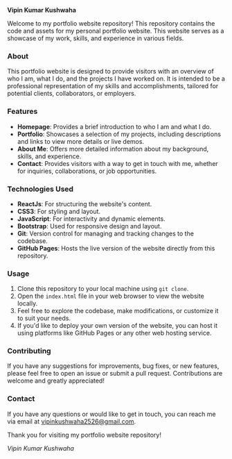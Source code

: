 **Vipin Kumar Kushwaha**

Welcome to my portfolio website repository! This repository contains the code and assets for my personal portfolio website. This website serves as a showcase of my work, skills, and experience in various fields.

### About
This portfolio website is designed to provide visitors with an overview of who I am, what I do, and the projects I have worked on. It is intended to be a professional representation of my skills and accomplishments, tailored for potential clients, collaborators, or employers.

### Features
- **Homepage**: Provides a brief introduction to who I am and what I do.
- **Portfolio**: Showcases a selection of my projects, including descriptions and links to view more details or live demos.
- **About Me**: Offers more detailed information about my background, skills, and experience.
- **Contact**: Provides visitors with a way to get in touch with me, whether for inquiries, collaborations, or job opportunities.

### Technologies Used
- **ReactJs**: For structuring the website's content.
- **CSS3**: For styling and layout.
- **JavaScript**: For interactivity and dynamic elements.
- **Bootstrap**: Used for responsive design and layout.
- **Git**: Version control for managing and tracking changes to the codebase.
- **GitHub Pages**: Hosts the live version of the website directly from this repository.

### Usage
1. Clone this repository to your local machine using `git clone`.
2. Open the `index.html` file in your web browser to view the website locally.
3. Feel free to explore the codebase, make modifications, or customize it to suit your needs.
4. If you'd like to deploy your own version of the website, you can host it using platforms like GitHub Pages or any other web hosting service.

### Contributing
If you have any suggestions for improvements, bug fixes, or new features, please feel free to open an issue or submit a pull request. Contributions are welcome and greatly appreciated!

### Contact
If you have any questions or would like to get in touch, you can reach me via email at [vipinkushwaha2526@gmail.com](mailto:vipinkushwaha2526@gmail.com).

Thank you for visiting my portfolio website repository!

*Vipin Kumar Kushwaha*